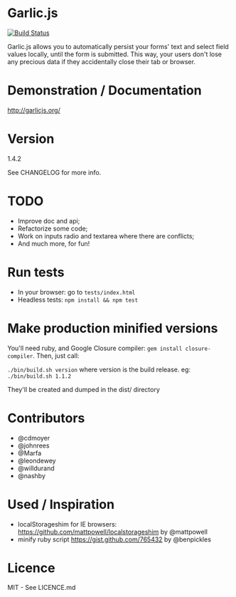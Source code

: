 # Garlic.js

[![Build Status](https://secure.travis-ci.org/guillaumepotier/Garlic.js.png?branch=master)](https://travis-ci.org/guillaumepotier/Garlic.js)

Garlic.js allows you to automatically persist your forms' text and select field values locally, until the form is submitted. This way, your users don't lose any precious data if they accidentally close their tab or browser.

# Demonstration / Documentation

http://garlicjs.org/

# Version

1.4.2

See CHANGELOG for more info.

# TODO

* Improve doc and api;
* Refactorize some code;
* Work on inputs radio and textarea where there are conflicts;
* And much more, for fun!

# Run tests

* In your browser: go to `tests/index.html`
* Headless tests: `npm install && npm test`

# Make production minified versions

You'll need ruby, and Google Closure compiler: `gem install closure-compiler`. Then, just call:

`./bin/build.sh version` where version is the build release. eg: `./bin/build.sh 1.1.2`

They'll be created and dumped in the dist/ directory

# Contributors

* @cdmoyer
* @johnrees
* @Marfa
* @leondewey
* @willdurand
* @nashby

# Used / Inspiration

* localStorageshim for IE browsers: https://github.com/mattpowell/localstorageshim by @mattpowell
* minify ruby script https://gist.github.com/765432 by @benpickles

# Licence

MIT - See LICENCE.md
